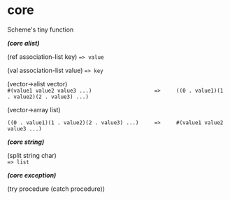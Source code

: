 # core
Scheme's tiny function


***(core alist)***

(ref association-list key)
`=> value`

(val association-list value)
`=> key`

(vector->alist vector)		
`#(value1 value2 value3 ...)                    =>     ((0 . value1)(1 . value2)(2 . value3) ...)`	
		
(vector->array list)	
		
`((0 . value1)(1 . value2)(2 . value3) ...)     =>     #(value1 value2 value3 ...)`


***(core string)***

(split string char)   
`=> list`

***(core exception)***

(try procedure (catch procedure))
